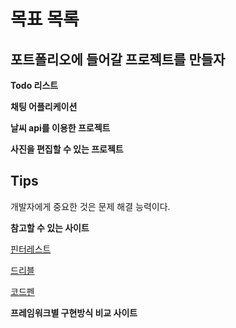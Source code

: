 # 목표 목록

## 포트폴리오에 들어갈 프로젝트를 만들자

**Todo 리스트**

**채팅 어플리케이션**

**날씨 api를 이용한 프로젝트**

**사진을 편집할 수 있는 프로젝트**

## Tips

개발자에게 중요한 것은 문제 해결 능력이다.

**참고할 수 있는 사이트**

[핀터레스트](https://www.pinterest.co.kr/search/pins/?rs=ac&len=2&q=responsive%20website&eq=respon&etslf=3173&term_meta[]=responsive%7Cautocomplete%7C0&term_meta[]=website%7Cautocomplete%7C0)

[드리블](https://dribbble.com/search/responsive%20website)

[코드펜](https://codepen.io/trending)

**프레임워크별 구현방식 비교 사이트**


